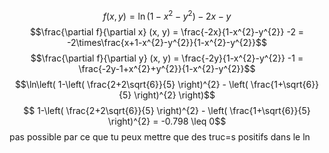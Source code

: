 $$f(x, y) = \ln(1-x^{2}-y^{2}) -2x-y$$
$$\frac{\partial f}{\partial x} (x, y) = \frac{-2x}{1-x^{2}-y^{2}} -2 = -2\times\frac{x+1-x^{2}-y^{2}}{1-x^{2}-y^{2}}$$
$$\frac{\partial f}{\partial y} (x, y) = \frac{-2y}{1-x^{2}-y^{2}} -1 = \frac{-2y-1+x^{2}+y^{2}}{1-x^{2}-y^{2}}$$
$$\ln\left( 1-\left( \frac{2+2\sqrt{6}}{5} \right)^{2} - \left( \frac{1+\sqrt{6}}{5} \right)^{2} \right)$$
$$ 1-\left( \frac{2+2\sqrt{6}}{5} \right)^{2} - \left( \frac{1+\sqrt{6}}{5} \right)^{2} = -0.798 \leq 0$$
pas possible par ce que tu peux mettre que des truc=s positifs dans le $\ln$ 
